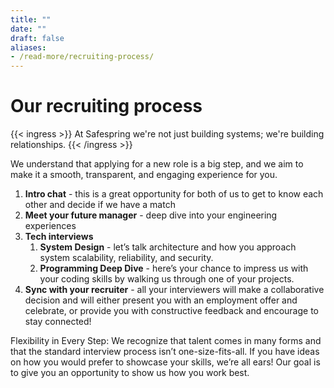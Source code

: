 ```yaml
---
title: ""
date: ""
draft: false
aliases:
- /read-more/recruiting-process/
---
```

# Our recruiting process

{{< ingress >}}
At Safespring we're not just building systems; we're building relationships. 
{{< /ingress >}}

We understand that applying for a new role is a big step, and we aim to make it a smooth, transparent, and engaging experience for you.

1.	**Intro chat** - this is a great opportunity for both of us to get to know each other and decide if we have a match
2.	**Meet your future manager** - deep dive into your engineering experiences 
3.	**Tech interviews**
	1. **System Design** - let’s talk architecture and how you approach system scalability, reliability, and security.
	2. **Programming Deep Dive** - here’s your chance to impress us with your coding skills by walking us through one of your projects. 
4.  **Sync with your recruiter** - all your interviewers will make a collaborative decision and will either present you with an employment offer and celebrate, or provide you with constructive feedback and encourage to stay connected! 

Flexibility in Every Step: We recognize that talent comes in many forms and that the standard interview process isn’t one-size-fits-all. If you have ideas on how you would prefer to showcase your skills, we’re all ears! Our goal is to give you an opportunity to show us how you work best.